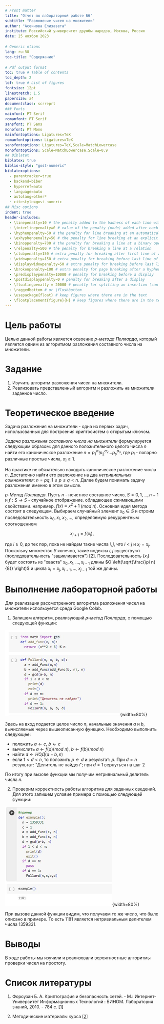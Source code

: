 ```yaml
---
# Front matter
title: "Отчет по лабораторной работе №6"
subtitle: "Разложение чисел на множители"
author: "Асеинова Елизавета"
institute: Российский университет дружбы народов, Москва, Россия
date: 25 ноября 2023

# Generic otions
lang: ru-RU
toc-title: "Содержание"

# Pdf output format
toc: true # Table of contents
toc_depth: 2
lof: true # List of figures
fontsize: 12pt
linestretch: 1.5
papersize: a4
documentclass: scrreprt
### Fonts
mainfont: PT Serif
romanfont: PT Serif
sansfont: PT Sans
monofont: PT Mono
mainfontoptions: Ligatures=TeX
romanfontoptions: Ligatures=TeX
sansfontoptions: Ligatures=TeX,Scale=MatchLowercase
monofontoptions: Scale=MatchLowercase,Scale=0.9
## Biblatex
biblatex: true
biblio-style: "gost-numeric"
biblatexoptions:
  - parentracker=true
  - backend=biber
  - hyperref=auto
  - language=auto
  - autolang=other*
  - citestyle=gost-numeric
## Misc options
indent: true
header-includes:
  - \linepenalty=10 # the penalty added to the badness of each line within a paragraph (no associated penalty node) Increasing the value makes tex try to have fewer lines in the paragraph.
  - \interlinepenalty=0 # value of the penalty (node) added after each line of a paragraph.
  - \hyphenpenalty=50 # the penalty for line breaking at an automatically inserted hyphen
  - \exhyphenpenalty=50 # the penalty for line breaking at an explicit hyphen
  - \binoppenalty=700 # the penalty for breaking a line at a binary operator
  - \relpenalty=500 # the penalty for breaking a line at a relation
  - \clubpenalty=150 # extra penalty for breaking after first line of a paragraph
  - \widowpenalty=150 # extra penalty for breaking before last line of a paragraph
  - \displaywidowpenalty=50 # extra penalty for breaking before last line before a display math
  - \brokenpenalty=100 # extra penalty for page breaking after a hyphenated line
  - \predisplaypenalty=10000 # penalty for breaking before a display
  - \postdisplaypenalty=0 # penalty for breaking after a display
  - \floatingpenalty = 20000 # penalty for splitting an insertion (can only be split footnote in standard LaTeX)
  - \raggedbottom # or \flushbottom
  - \usepackage{float} # keep figures where there are in the text
  - \floatplacement{figure}{H} # keep figures where there are in the text
---
```


# Цель работы

Целью данной работы является освоение *p-метода Полларда*, который является одним из алгоритмом разложения составного числа на множители.

# Задание

1. Изучить алгоритм разложения чисел на множители.
2. Реализовать представленный алгоритм и разложить на множители заданное число.

# Теоретическое введение

Задача разложения на множители - одна из первых задач, использованных для построения криптосистем с открытым ключом.

*Задача разложения составного числа на множители* формулируется следующим образом: для данного положительного целого числа *n* найти его каноническое разложение $n = p_1^{\alpha _1} p_2^{\alpha _2} ... p_s^{\alpha _s}$, где $p_i$ - попарно различные простые числа, $\alpha _i \geqslant 1$.

На практике не обязательно находить каноническое разложение числа *n*. Достаточно найти его разложение на два *нетривиальных сомножителя*: $n = pq, 1 \leqslant p \leqslant q < n$. Далее будем понимать задачу разложения именно в этом смысле.

*p-Метод Полларда*. Пусть *n* - нечетное составное число, $S = {0,1,...,n-1}$ и $f: S \to S$ - случайное отображение. обладающее сжимающими свойствами. например. $f(x) \equiv x^2 + 1$ ($mod$ $n$). Основная идея метода состоит в следующем. Выбираем случайный элемент $x_0 \in S$ и строим последовательность $x_0, x_1, x_2, ...$, определяемую рекуррентным соотношением

$$x_{i+1} = f(x_i),$$

где $i \geqslant 0$, до тех пор, пока не найдем такие числа $i,j$, что $i < j$ и $x_i = x_j$. Поскольку множество $S$ конечно, такие индексы $i,j$ существуют (последовательность "зацикливается") [[2]](https://esystem.rudn.ru/pluginfile.php/2089897/mod_folder/content/0/mathsec_lection12-message-integrity-authentication.pdf?forcedownload=1). Последовательность $\lbrace x_i \rbrace$ будет состоять из "хваста" $x_0, x_1, ..., x_{i-1}$ длины $O \left(\sqrt{\frac{\pi n}{8}} \right)$ и цикла $x_i = x_j, x_{i+1}, ..., x_{j-1}$ той же длины.

# Выполнение лабораторной работы

Для реализации рассмотренного алгоритма разложения чисел на множители используется среда Google Colab.

1. Запишем алгоритм, реализующий *р-метод Полларда*, с помощью следующей функции:

![Реализация метода Полларда](screens/1.jpg){width=80%}

Здесь на вход подается целое число $n$, начальные значения $a$ и $b$, вычисляемые через вышеописанную функцию. Необходимо выполнить следующее:

- положить $a \leftarrow c$, $b \leftarrow c$
- вычислить $a \leftarrow f(a)$($mod$ $n$), $b \leftarrow f(b)$($mod$ $n$)
- найти $d \leftarrow НОД(a-b, n)$
- если $1<d<n$, то положить $p \leftarrow d$ и результат: $p$. При $d=n$ результат: "Делитель не найден"; при $d=1$ вернуться на шаг 2

По итогу при вызове функции мы получим нетривиальный делитель числа $n$.

2. Проверим корректность работы алгоритма для заданных сведений. Для этого запишем условие примера с помощью следующей функции:

![Пример алгоритма](screens/2.jpg){width=80%}

При вызове данной функции видим, что получаем то же число, что было описано в примере. То есть $1181$ является нетривиальным делителем числа $1359331$.

# Выводы

В ходе работы мы изучили и реализовали вероятностные алгоритмы проверки чисел на простоту.

# Список литературы

1. Фороузан Б. А. Криптография и безопасность сетей. - М.: Интернет-Университет Информационных Технологий : БИНОМ. Лаборатория знаний, 2010. - 784 с. [[1]](https://intuit.ru/studies/courses/552/408/lecture/9350)

2. Методические материалы курса [[2]](https://esystem.rudn.ru/pluginfile.php/2089897/mod_folder/content/0/mathsec_lection12-message-integrity-authentication.pdf?forcedownload=1)
